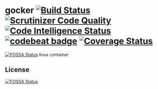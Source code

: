 # gocker  [![Build Status](https://travis-ci.org/inputx/gocker.svg?branch=master)](https://travis-ci.org/inputx/gocker) [![Scrutinizer Code Quality](https://scrutinizer-ci.com/g/inputx/gocker/badges/quality-score.png?b=master)](https://scrutinizer-ci.com/g/inputx/gocker/?branch=master) [![Code Intelligence Status](https://scrutinizer-ci.com/g/inputx/gocker/badges/code-intelligence.svg?b=master)](https://scrutinizer-ci.com/code-intelligence) [![codebeat badge](https://codebeat.co/badges/0391ef2f-4dcf-45f2-9473-9baafb0cd9e8)](https://codebeat.co/projects/github-com-inputx-gocker-master) [![Coverage Status](https://coveralls.io/repos/github/inputx/gocker/badge.svg?branch=master)](https://coveralls.io/github/inputx/gocker?branch=master)
[![FOSSA Status](https://app.fossa.io/api/projects/git%2Bgithub.com%2Fduan-li%2Fgocker.svg?type=shield)](https://app.fossa.io/projects/git%2Bgithub.com%2Fduan-li%2Fgocker?ref=badge_shield)
linux container


## License
[![FOSSA Status](https://app.fossa.io/api/projects/git%2Bgithub.com%2Fduan-li%2Fgocker.svg?type=large)](https://app.fossa.io/projects/git%2Bgithub.com%2Fduan-li%2Fgocker?ref=badge_large)
